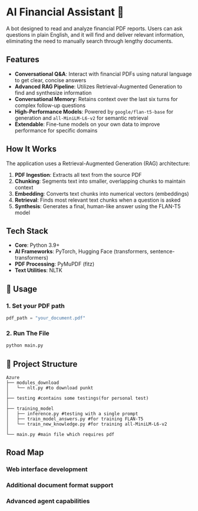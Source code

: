 # AI Financial Assistant 🤖

A bot designed to read and analyze financial PDF reports. Users can ask questions in plain English, and it will find and deliver relevant information, eliminating the need to manually search through lengthy documents.

## Features

- **Conversational Q&A**: Interact with financial PDFs using natural language to get clear, concise answers
- **Advanced RAG Pipeline**: Utilizes Retrieval-Augmented Generation to find and synthesize information
- **Conversational Memory**: Retains context over the last six turns for complex follow-up questions
- **High-Performance Models**: Powered by `google/flan-t5-base` for generation and `all-MiniLM-L6-v2` for semantic retrieval
- **Extendable**: Fine-tune models on your own data to improve performance for specific domains

## How It Works

The application uses a Retrieval-Augmented Generation (RAG) architecture:

1. **PDF Ingestion**: Extracts all text from the source PDF
2. **Chunking**: Segments text into smaller, overlapping chunks to maintain context
3. **Embedding**: Converts text chunks into numerical vectors (embeddings)
4. **Retrieval**: Finds most relevant text chunks when a question is asked
5. **Synthesis**: Generates a final, human-like answer using the FLAN-T5 model

## Tech Stack

- **Core**: Python 3.9+
- **AI Frameworks**: PyTorch, Hugging Face (transformers, sentence-transformers)
- **PDF Processing**: PyMuPDF (fitz)
- **Text Utilities**: NLTK

## 🚀 Usage

### 1. Set your PDF path

```python
pdf_path = "your_document.pdf"
```

### 2. Run The File

```python
python main.py
```

## 📁 Project Structure

```
Azure
├── modules_download
│   └── nlt.py #to download punkt
│
├── testing #contains some testings(for personal test)
│
├── training_model
│   ├── inference.py #testing with a single prompt
│   ├── train_model_answers.py #for training FLAN-T5
│   └── train_new_knowledge.py #for training all-MiniLM-L6-v2
│     
└── main.py #main file which requires pdf
```

## Road Map

### Web interface development

### Additional document format support

### Advanced agent capabilities